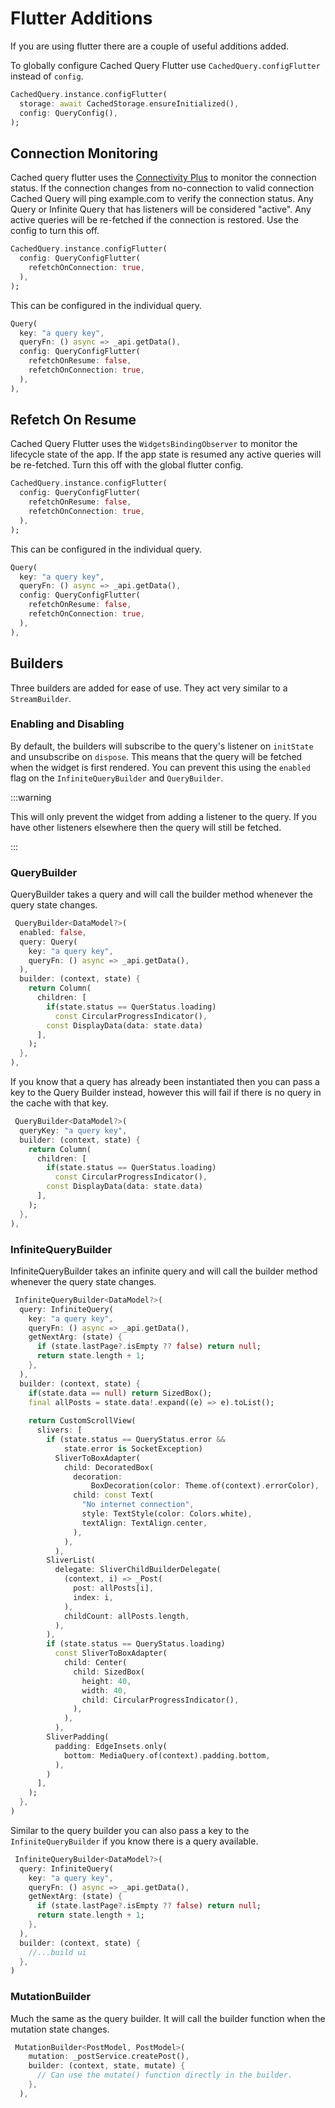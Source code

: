 # Flutter Additions
If you are using flutter there are a couple of useful additions added.

To globally configure Cached Query Flutter use `CachedQuery.configFlutter` instead of `config`.
```dart
CachedQuery.instance.configFlutter(
  storage: await CachedStorage.ensureInitialized(),
  config: QueryConfig(),
);
```

## Connection Monitoring 
Cached query flutter uses the [Connectivity Plus](https://pub.dev/packages/connectivity_plus) to monitor the connection 
status. If the connection changes from no-connection to valid connection Cached Query will ping example.com to verify the 
connection status. Any Query or Infinite Query that has listeners will be considered "active". Any active queries will be 
re-fetched if the connection is restored. Use the config to turn this off. 
```dart
CachedQuery.instance.configFlutter(
  config: QueryConfigFlutter(
    refetchOnConnection: true,
  ),
);
```
This can be configured in the individual query.
```dart
Query(
  key: "a query key",
  queryFn: () async => _api.getData(),
  config: QueryConfigFlutter(
    refetchOnResume: false,
    refetchOnConnection: true,
  ),
),
```

## Refetch On Resume
Cached Query Flutter uses the `WidgetsBindingObserver` to monitor the lifecycle state of the app. If the app state is 
resumed any active queries will be re-fetched. Turn this off with the global flutter config.

```dart
CachedQuery.instance.configFlutter(
  config: QueryConfigFlutter(
    refetchOnResume: false,
    refetchOnConnection: true,
  ),
);
```
This can be configured in the individual query.
```dart
Query(
  key: "a query key",
  queryFn: () async => _api.getData(),
  config: QueryConfigFlutter(
    refetchOnResume: false,
    refetchOnConnection: true,
  ),
),
```

## Builders
Three builders are added for ease of use. They act very similar to a `StreamBuilder`. 

### Enabling and Disabling

By default, the builders will subscribe to the query's listener on `initState` and unsubscribe on `dispose`.
This means that the query will be fetched when the widget is first rendered. You can prevent this using the `enabled` flag
on the `InfiniteQueryBuilder` and `QueryBuilder`.

:::warning

This will only prevent the widget from adding a listener to the query. If you have other listeners elsewhere then the 
query will still be fetched.

:::

### QueryBuilder
QueryBuilder takes a query and will call the builder method whenever the query state changes.

```dart
 QueryBuilder<DataModel?>(
  enabled: false,
  query: Query(
    key: "a query key",
    queryFn: () async => _api.getData(),
  ),
  builder: (context, state) {
    return Column(
      children: [
        if(state.status == QuerStatus.loading)
          const CircularProgressIndicator(),
        const DisplayData(data: state.data)
      ],
    );
  },
),
```

If you know that a query has already been instantiated then you can pass a key to the Query Builder instead, however this will fail if there is no query in the cache with that key.

```dart
 QueryBuilder<DataModel?>(
  queryKey: "a query key",
  builder: (context, state) {
    return Column(
      children: [
        if(state.status == QuerStatus.loading)
          const CircularProgressIndicator(),
        const DisplayData(data: state.data)
      ],
    );
  },
),
```

### InfiniteQueryBuilder
InfiniteQueryBuilder takes an infinite query and will call the builder method whenever the query state changes.

```dart
 InfiniteQueryBuilder<DataModel?>(
  query: InfiniteQuery(
    key: "a query key",
    queryFn: () async => _api.getData(),
    getNextArg: (state) {
      if (state.lastPage?.isEmpty ?? false) return null;
      return state.length + 1;
    },
  ),
  builder: (context, state) {
    if(state.data == null) return SizedBox();
    final allPosts = state.data!.expand((e) => e).toList();
    
    return CustomScrollView(
      slivers: [
        if (state.status == QueryStatus.error &&
            state.error is SocketException)
          SliverToBoxAdapter(
            child: DecoratedBox(
              decoration:
                  BoxDecoration(color: Theme.of(context).errorColor),
              child: const Text(
                "No internet connection",
                style: TextStyle(color: Colors.white),
                textAlign: TextAlign.center,
              ),
            ),
          ),
        SliverList(
          delegate: SliverChildBuilderDelegate(
            (context, i) => _Post(
              post: allPosts[i],
              index: i,
            ),
            childCount: allPosts.length,
          ),
        ),
        if (state.status == QueryStatus.loading)
          const SliverToBoxAdapter(
            child: Center(
              child: SizedBox(
                height: 40,
                width: 40,
                child: CircularProgressIndicator(),
              ),
            ),
          ),
        SliverPadding(
          padding: EdgeInsets.only(
            bottom: MediaQuery.of(context).padding.bottom,
          ),
        )
      ],
    );
  },
)
```

Similar to the query builder you can also pass a key to the `InfiniteQueryBuilder` if you know there is a query available.

```dart
 InfiniteQueryBuilder<DataModel?>(
  query: InfiniteQuery(
    key: "a query key",
    queryFn: () async => _api.getData(),
    getNextArg: (state) {
      if (state.lastPage?.isEmpty ?? false) return null;
      return state.length + 1;
    },
  ),
  builder: (context, state) {
    //...build ui
  },
)
```
### MutationBuilder

Much the same as the query builder. It will call the builder function when the mutation state changes.
```dart
 MutationBuilder<PostModel, PostModel>(
    mutation: _postService.createPost(),
    builder: (context, state, mutate) {
      // Can use the mutate() function directly in the builder.
    },
  ),
```

